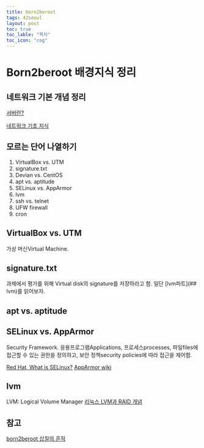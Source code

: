 ```yaml
---
title: born2beroot
tags: 42seoul
layout: post
toc: true
toc_lable: "목차"
toc_icon: "cog"
---
```


# Born2beroot 배경지식 정리

## 네트워크 기본 개념 정리

[서버란?](https://lipcoder.tistory.com/514)


[네트워크 기초 지식](https://lipcoder.tistory.com/515?category=908023)

## 모르는 단어 나열하기

1. VirtualBox vs. UTM
1. signature.txt
1. Devian vs. CentOS
1. apt vs. aptitude
1. SELinux vs. AppArmor
1. lvm
1. ssh vs. telnet
1. UFW firewall
1. cron

## VirtualBox vs. UTM
가상 머신Virtual Machine.

## signature.txt
과제에서 평가를 위해 Virtual disk의 signature를 저장하라고 함.
일단 [lvm파트](## lvm)를 읽어보자.

## apt vs. aptitude

## SELinux vs. AppArmor
Security Framework.
응용프로그램Applications, 프로세스processes, 파일files에 접근할 수 있는 권한을 정의하고, 보안 정책security policies에 따라 접근을 제어함.



[Red Hat, What is SELinux?](https://www.redhat.com/en/topics/linux/what-is-selinux)
[AppArmor wiki](https://gitlab.com/apparmor/apparmor/-/wikis/home)

## lvm
LVM: Logical Volume Manager
[리눅스 LVM과 RAID 개념](https://wiseworld.tistory.com/32)

## 참고

[born2beroot 삽질의 흔적](https://tbonelee.tistory.com/m/16)